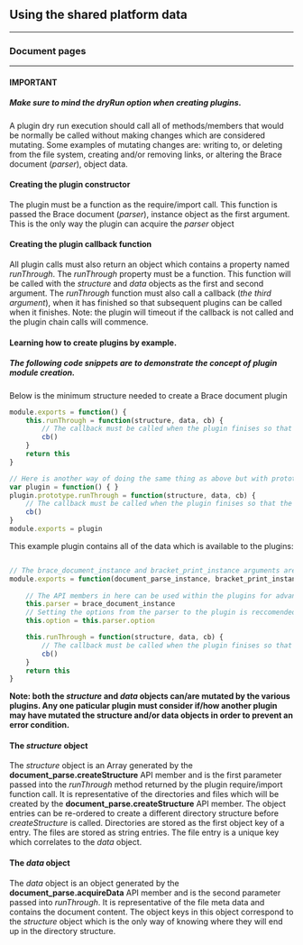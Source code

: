 ## Using the shared platform data 

---
### Document pages

---

#### IMPORTANT
##### Make sure to mind the *dryRun* option when creating plugins.
A plugin dry run execution should call all of methods/members that would be normally be called without making changes which are considered mutating. Some examples of mutating changes are: writing to, or deleting from the file system, creating and/or removing links, or altering the Brace document (*parser*), object data.

#### Creating the plugin constructor
The plugin must be a function as the require/import call. This function is passed the Brace document (*parser*), instance object as the first argument. This is the only way the plugin can acquire the *parser* object

#### Creating the plugin callback function 
All plugin calls must also return an object which contains a property named *runThrough*. The *runThrough* property must be a function. This function will be called with the *structure* and *data* objects as the first and second argument. The *runThrough* function must also call a callback (*the third argument*), when it has finished so that subsequent plugins can be called when it finishes.
Note: the plugin will timeout if the callback is not called and the plugin chain calls will commence.

#### Learning how to create plugins by example.
##### The following code snippets are to demonstrate the concept of plugin module creation.

Below is the minimum structure needed to create a Brace document plugin
```javascript
module.exports = function() {
	this.runThrough = function(structure, data, cb) {
		// The callback must be called when the plugin finises so that the other plugins are called.	
		cb()
	}
	return this
}

// Here is another way of doing the same thing as above but with prototypes
var plugin = function() { }
plugin.prototype.runThrough = function(structure, data, cb) {
	// The callback must be called when the plugin finises so that the other plugins are called.	
	cb()
}
module.exports = plugin
```

This example plugin contains all of the data which is available to the plugins:
```javascript

// The brace_document_instance and bracket_print_instance arguments are optional but it is recommeded to save these to the plugin constructor like below.
module.exports = function(document_parse_instance, bracket_print_instance) {
	
	// The API members in here can be used within the plugins for advanced usage.
	this.parser = brace_document_instance
	// Setting the options from the parser to the plugin is reccomended sense the option data collected from all of the plugins will be available in it.
	this.option = this.parser.option

	this.runThrough = function(structure, data, cb) {
		// The callback must be called when the plugin finises so that the other plugins are called.	
		cb()
	}
	return this
}
```

**Note: both the *structure* and *data* objects can/are mutated by the various plugins. Any one paticular plugin must consider if/how another plugin may have mutated the structure and/or data objects in order to prevent an error condition.**

#### The *structure* object
The *structure* object is an Array generated by the **document_parse.createStructure** API member and is the first parameter passed into the *runThrough* method returned by the plugin require/import function call. It is representative of the directories and files which will be created by the **document_parse.createStructure** API member. The object entries can be re-ordered to create a different directory structure before *createStructure* is called.
Directories are stored as the first object key of a entry. The files are stored as string entries. The file entry is a unique key which correlates to the *data* object.

#### The *data* object
The *data* object is an object generated by the **document_parse.acquireData** API member and is the second parameter passed into *runThrough*. It is representative of the file meta data and contains the document content. The object keys in this object correspond to the *structure* object which is the only way of knowing where they will end up in the directory structure.



